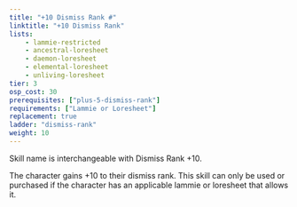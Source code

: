 ```yaml
---
title: "+10 Dismiss Rank #"
linktitle: "+10 Dismiss Rank"
lists:
    - lammie-restricted
    - ancestral-loresheet
    - daemon-loresheet
    - elemental-loresheet
    - unliving-loresheet
tier: 3
osp_cost: 30
prerequisites: ["plus-5-dismiss-rank"]
requirements: ["Lammie or Loresheet"]
replacement: true
ladder: "dismiss-rank"
weight: 10
---
```

Skill name is interchangeable with Dismiss Rank +10.

The character gains +10 to their dismiss rank. This skill can only be used or purchased if the character has an applicable lammie or loresheet that allows it.